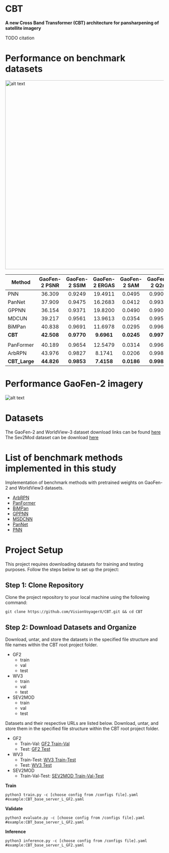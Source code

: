 # CBT

**A new Cross Band Transformer (CBT) architecture for pansharpening of satellite imagery**

TODO citation


# Performance on benchmark datasets


<img src="https://github.com/nickdndndn/CBT/blob/main/Images/comparison.png?raw=true" alt="alt text" width=600>


| Method         | GaoFen-2 PSNR | GaoFen-2 SSIM | GaoFen-2 ERGAS | GaoFen-2 SAM | GaoFen-2 Q2n | WorldView-3 PSNR | WorldView-3 SSIM | WorldView-3 ERGAS | WorldView-3 SAM | WorldView-3 Q2n |
|----------------|:-------------:|:-------------:|:--------------:|:------------:|:------------:|:----------------:|:----------------:|:-----------------:|:--------------:|:---------------:|
| PNN            | 36.309        | 0.9249        | 19.4911        | 0.0495       | 0.9909       | 31.225           | 0.9042           | 70.9026           | 0.1346         | 0.9604          |
| PanNet         | 37.909        | 0.9475        | 16.2683        | 0.0412       | 0.9937       | 33.146           | 0.9440           | 56.8292           | 0.1072         | 0.9743          |
| GPPNN          | 36.154        | 0.9371        | 19.8200        | 0.0490       | 0.9908       | 34.624           | 0.9610           | 47.4321           | 0.0870         | 0.9824          |
| MDCUN          | 39.217        | 0.9561        | 13.9613        | 0.0354       | 0.9954       | 35.231           | 0.9604           | 44.1955           | 0.0823         | 0.9848          |
| BiMPan         | 40.838        | 0.9691        | 11.6978        | 0.0295       | 0.9968       | 35.342           | 0.9648           | 43.7202           | 0.0801         | 0.9853          |
| **CBT**        | **42.508**    | **0.9770**    | **9.6961**     | **0.0245**   | **0.9978**   | **36.650**       | **0.9731**       | **37.4723**       | **0.0701**     | **0.9890**      |
|                |               |               |                |              |              |                  |                  |                   |                |                 |
| PanFormer      | 40.189        | 0.9654        | 12.5479        | 0.0314       | 0.9963       | 34.956           | 0.9629           | 45.4887           | 0.0822         | 0.9844          |
| ArbRPN         | 43.976        | 0.9827        | 8.1741         | 0.0206       | 0.9984       | 37.540           | 0.9775           | 33.5207           | 0.0633         | 0.9913          |
| **CBT_Large**  | **44.826**    | **0.9853**    | **7.4158**     | **0.0186**   | **0.9987**   | **37.719**       | **0.9783**       | **32.8023**       | **0.0620**     | **0.9916**      |


# Performance GaoFen-2 imagery

![alt text](https://github.com/nickdndndn/CBT/blob/main/Images/visualization.png?raw=true)

# Datasets

The GaoFen-2 and WorldView-3 dataset download links can be found [here](https://github.com/liangjiandeng/PanCollection)
The Sev2Mod dataset can be download [here](https://zenodo.org/records/8360458)

# List of benchmark methods implemented in this study

 Implementation of benchmark methods with pretrained weights on GaoFen-2 and WorldView3 datasets.
 
- [ArbRPN](https://github.com/VisionVoyagerX/ArbRPN)
- [PanFormer](https://github.com/VisionVoyagerX/PanFormer)
- [BiMPan](https://github.com/VisionVoyagerX/BiMPan)
- [GPPNN](https://github.com/VisionVoyagerX/GPPNN)
- [MSDCNN](https://github.com/VisionVoyagerX/MDCUN)
- [PanNet](https://github.com/VisionVoyagerX/PanNet)
- [PNN](https://github.com/VisionVoyagerX/PNN)

# Project Setup

This project requires downloading datasets for training and testing purposes. Follow the steps below to set up the project:

## Step 1: Clone Repository

Clone the project repository to your local machine using the following command:

```
git clone https://github.com/VisionVoyagerX/CBT.git && cd CBT
```

## Step 2: Download Datasets and Organize

Download, untar, and store the datasets in the specified file structure and file names within the CBT root project folder.

- GF2
    - train
    - val
    - test
- WV3
    - train
    - val
    - test
- SEV2MOD
    - train
    - val
    - test

Datasets and their respective URLs are listed below. Download, untar, and store them in the specified file structure within the CBT root project folder.

- GF2
    - Train-Val: [GF2 Train-Val](https://drive.google.com/drive/folders/1gNV7BlGy06ee0BqgxBfFMNnfzGrPTA9K)
    - Test: [GF2 Test](https://drive.google.com/drive/folders/1g4f2NElV7By2gWhCavrDaglzCxiDT6CP)
- WV3
    - Train-Test: [WV3 Train-Test](https://drive.google.com/drive/folders/1CHs49xius3zH3PIrAxAkbNfKEy82_fMb)
    - Test: [WV3 Test](https://drive.google.com/drive/folders/1EYjaAxTheNPvukvifKXMq8m_dJ-8qz8G)
- SEV2MOD
    - Train-Val-Test: [SEV2MOD Train-Val-Test](https://zenodo.org/records/8360458)

**Train**

`
python3 train.py -c [choose config from /configs file].yaml #example:CBT_base_server_L_GF2.yaml
`

**Validate**

`
python3 evaluate.py -c [choose config from /configs file].yaml #example:CBT_base_server_L_GF2.yaml
`

**Inference**

`
python3 inference.py -c [choose config from /configs file].yaml #example:CBT_base_server_L_GF2.yaml
`
